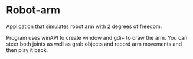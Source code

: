# Robot-arm
Application that simulates robot arm with 2 degrees of freedom.

Program uses winAPI to create window and gdi+ to draw the arm.
You can steer both joints as well as grab objects and record arm movements and then play it back.
